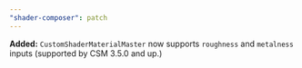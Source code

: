 ```yaml
---
"shader-composer": patch
---
```


**Added:** `CustomShaderMaterialMaster` now supports `roughness` and `metalness` inputs (supported by CSM 3.5.0 and up.)
